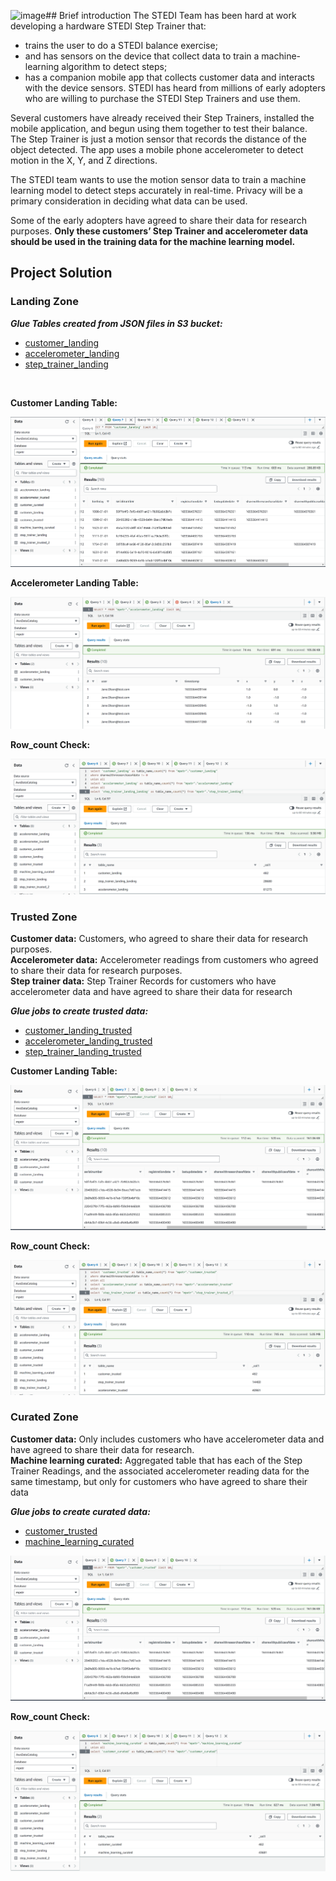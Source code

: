 ![image](https://github.com/Wigwam6/Udacity/assets/142514497/8a46ab11-bb7a-42f2-9714-0c24f594ac2c)## Brief introduction
The STEDI Team has been hard at work developing a hardware STEDI Step Trainer that:

- trains the user to do a STEDI balance exercise;
- and has sensors on the device that collect data to train a machine-learning algorithm to detect steps;
- has a companion mobile app that collects customer data and interacts with the device sensors.
STEDI has heard from millions of early adopters who are willing to purchase the STEDI Step Trainers and use them.

Several customers have already received their Step Trainers, installed the mobile application, and begun using them together to test their balance. The Step Trainer is just a motion sensor that records the distance of the object detected. The app uses a mobile phone accelerometer to detect motion in the X, Y, and Z directions.

The STEDI team wants to use the motion sensor data to train a machine learning model to detect steps accurately in real-time. Privacy will be a primary consideration in deciding what data can be used.

Some of the early adopters have agreed to share their data for research purposes. **Only these customers’ Step Trainer and accelerometer data should be used in the training data for the machine learning model.**

## Project Solution

### Landing Zone

_**Glue Tables created from  JSON files in S3 bucket:**_
* [customer_landing](./scripts/customer_landing.sql) 
* [accelerometer_landing](./scripts/accelerometer_landing.sql)
* [step_trainer_landing](./scripts/step_trainer_landing.sql)
<br>

**Customer Landing Table:**

![customer_landing](/screenshots/customer_landing.png)

**Accelerometer Landing Table:**

![accelerometer_landing](/screenshots/accelerometer_landing.png)

**Row_count Check:**

![landing_rowcount](/screenshots/landing_row_count.png)


### Trusted Zone

 
**Customer data:** Customers, who agreed to share their data for research purposes.  
**Accelerometer data:** Accelerometer readings from customers who agreed to share their data for research purposes.  
**Step trainer data:** Step Trainer Records for customers who have accelerometer data and have agreed to share their data for research

_**Glue jobs to create trusted data:**_  

* [customer_landing_trusted](./scripts/customer_landing_trusted.py) 
* [accelerometer_landing_trusted](./scripts/accelerometer_landing_trusted.py) 
* [step_trainer_landing_trusted](./scripts/step_trainer_landing_trusted.py) 

**Customer Landing Table:**

![customer_trusted](/screenshots/customer_trusted.png)

**Row_count Check:**

![trusted_rowcount](/screenshots/trusted_row_count.png)

### Curated Zone

 
**Customer data:** Only includes customers who have accelerometer data and have agreed to share their data for research.  
**Machine learning curated:** Aggregated table that has each of the Step Trainer Readings, and the associated accelerometer reading data for the same timestamp, but only for customers who have agreed to share their data

_**Glue jobs to create curated data:**_ 

* [customer_trusted](./scripts/customer_trusted_curated.py) 
* [machine_learning_curated](./scripts/machine_learning_curated.py)

![customer_curated](/screenshots/customer_trusted.png)

**Row_count Check:**

![curated_rowcount](/screenshots/curated_row_count.png)


